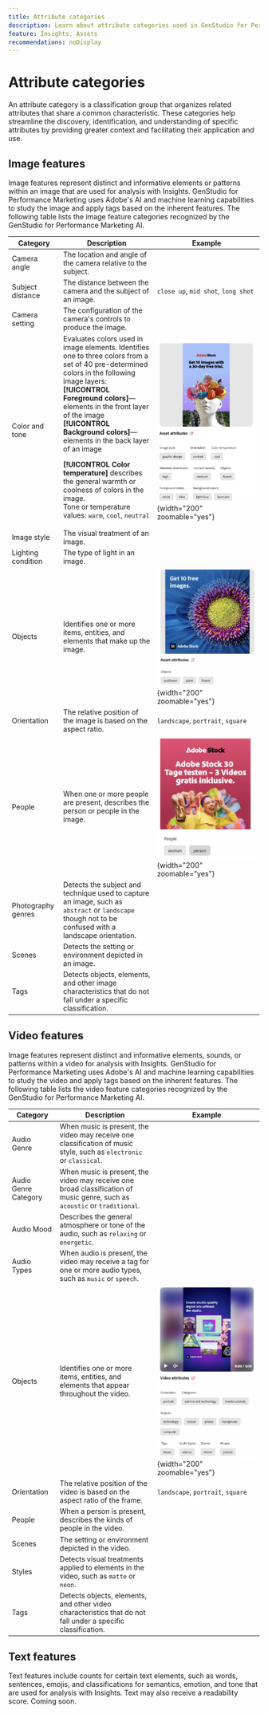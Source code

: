 ```yaml
---
title: Attribute categories
description: Learn about attribute categories used in GenStudio for Performance Marketing.
feature: Insights, Assets
recommendations: noDisplay
---
```

# Attribute categories

An attribute category is a classification group that organizes related attributes that share a common characteristic. These categories help streamline the discovery, identification, and understanding of specific attributes by providing greater context and facilitating their application and use.

## Image features

Image features represent distinct and informative elements or patterns within an image that are used for analysis with Insights. GenStudio for Performance Marketing uses Adobe's AI and machine learning capabilities to study the image and apply tags based on the inherent features. The following table lists the image feature categories recognized by the GenStudio for Performance Marketing AI.

<!-- For the writer, turn off word wrap to work with these tables. In VSCode, toggle View - Word Wrap. -->

| Category                | Description                                                                                           | Example                                                                                                                                                                        |
| ----------------------- | ----------------------------------------------------------------------------------------------------- | ------------------------------------------------------------------------------------------------------------------------------------------------------------------------------ |
| Camera angle            | The location and angle of the camera relative to the subject.                                         |                                                                                                                                                                                |
| Subject distance        | The distance between the camera and the subject of an image.                                          | `close up`, `mid shot`, `long shot`                                                                                                                                            |
| Camera setting          | The configuration of the camera's controls to produce the image.                                      |                                                                                                                                                                                |
| Color and tone          | Evaluates colors used in image elements. Identifies one to three colors from a set of 40 pre-determined colors in the following image layers:<br>**[!UICONTROL Foreground colors]**—elements in the front layer of the image<br>**[!UICONTROL Background colors]**—elements in the back layer of an image<p>**[!UICONTROL Color temperature]** describes the general warmth or coolness of colors in the image.<br>Tone or temperature values: `warm`, `cool`, `neutral` | ![colors and cool tones](../../assets/category/image-color-temp.png){width="200" zoomable="yes"} |
| Image style             | The visual treatment of an image.                                                                     |                                                                                                                                                                                |
| Lighting condition      | The type of light in an image.                                                                        |                                                                                                                                                                                |
| Objects                 | Identifies one or more items, entities, and elements that make up the image.                          | ![sunflower, plane, flower object](../../assets/category/image-objects.png){width="200" zoomable="yes"}                                                                        |
| Orientation             | The relative position of the image is based on the aspect ratio.                                             | `landscape`, `portrait`, `square`                                                                                                                                      |
| People                  | When one or more people are present, describes the person or people in the image.                     | ![woman person dancing](../../assets/category/image-people.png){width="200" zoomable="yes"}                                                                                    |
| Photography genres      | Detects the subject and technique used to capture an image, such as `abstract` or `landscape` though not to be confused with a landscape orientation. |                                                                                                                                |
| Scenes                  | Detects the setting or environment depicted in an image.                                              |                                                                                                                                                                                |
| Tags                    | Detects objects, elements, and other image characteristics that do not fall under a specific classification. |                                                                                                                                                                         |

<!-- Not yet approved by legal
| Attention distribution  | The level of viewer attention spread across an image.                                                 | `high`, `medium`, `low`                                                                                                                                                                                                    |
| Content density         | The amount of information or detail in an image.                                                      | `high`, `medium`, `low`                                                                                                                                                                                                    |
-->

## Video features

Image features represent distinct and informative elements, sounds, or patterns within a video for analysis with Insights. GenStudio for Performance Marketing uses Adobe's AI and machine learning capabilities to study the video and apply tags based on the inherent features. The following table lists the video feature categories recognized by the GenStudio for Performance Marketing AI.

| Category            | Description                                                                                               | Example                                                  |
| ------------------- | --------------------------------------------------------------------------------------------------------- | -------------------------------------------------------- |
| Audio Genre         | When music is present, the video may receive one classification of music style, such as `electronic` or `classical`.                       |          |
| Audio Genre Category| When music is present, the video may receive one broad classification of music genre, such as `acoustic` or `traditional`.                  |          |
| Audio Mood          | Describes the general atmosphere or tone of the audio, such as `relaxing` or `energetic`.                     |          |
| Audio Types         | When audio is present, the video may receive a tag for one or more audio types, such as `music` or `speech`.                                         |          |
| Objects             | Identifies one or more items, entities, and elements that appear throughout the video.             | ![objects in video](../../assets/category/video-objects.png){width="200" zoomable="yes"}       |
| Orientation         | The relative position of the video is based on the aspect ratio of the frame.            | `landscape`, `portrait`, `square`        |
| People              | When a person is present, describes the kinds of people in the video.            |        |
| Scenes              | The setting or environment depicted in the video.            |        |
| Styles              | Detects visual treatments applied to elements in the video, such as `matte` or `neon`.      |        |
| Tags                | Detects objects, elements, and other video characteristics that do not fall under a specific classification.  |        |

## Text features

Text features include counts for certain text elements, such as words, sentences, emojis, and classifications for semantics, emotion, and tone that are used for analysis with Insights. Text may also receive a readability score. Coming soon.

<!-- Not yet approved by legal

GenStudio for Performance Marketing uses Adobe's AI and machine learning capabilities to study text and apply tags based on the inherent features.

The following table lists the image feature categories recognized by the GenStudio for Performance Marketing AI.

| Category             | Description | Example |
|----------------------|-------------|--------|
| Emojis Count         |             |        |
| HashTags Count       |             |        |
| Keywords             |             |        |
| Marketing Emotions   |             |        |
| Narratives           | Text that represents an overarching situation, theme, or a story. Narratives can communicate values, purpose, or identity that resonates with consumers on many levels.   |        |
| Persuasion Strategies|             |        |
| Readability          |             |        |
| Tone of voice        | | |
-->

